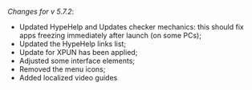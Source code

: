 _Changes for v 5.7.2_:
- Updated HypeHelp and Updates checker mechanics: this should fix apps freezing immediately after launch (on some PCs);
- Updated the HypeHelp links list;
- Update for XPUN has been applied;
- Adjusted some interface elements;
- Removed the menu icons;
- Added localized video guides
